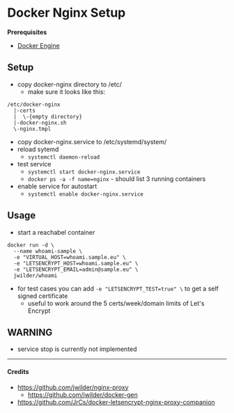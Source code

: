 # Docker Nginx Setup

__Prerequisites__
- [Docker Engine](https://github.com/twittwer/docker-nginx-setup/blob/master/docker-setup.md#docker-engine)

## Setup
- copy docker-nginx directory to /etc/
  - make sure it looks like this:
```
/etc/docker-nginx
  |-certs
  |  \-{empty directory}
  |-docker-nginx.sh
  \-nginx.tmpl
```
- copy docker-nginx.service to /etc/systemd/system/
- reload sytemd
  - `systemctl daemon-reload`
- test service
  - `systemctl start docker-nginx.service`
  - `docker ps -a -f name=nginx` - should list 3 running containers
- enable service for autostart
  - `systemctl enable docker-nginx.service`

## Usage
- start a reachabel container
```
docker run -d \
  --name whoami-sample \
  -e "VIRTUAL_HOST=whoami.sample.eu" \
  -e "LETSENCRYPT_HOST=whoami.sample.eu" \
  -e "LETSENCRYPT_EMAIL=admin@sample.eu" \
  jwilder/whoami
```
- for test cases you can add `-e "LETSENCRYPT_TEST=true" \` to get a self signed certificate
  - useful to work around the 5 certs/week/domain limits of Let's Encrypt

## WARNING
- service stop is currently not implemented

***
#### Credits
- https://github.com/jwilder/nginx-proxy
  - https://github.com/jwilder/docker-gen
- https://github.com/JrCs/docker-letsencrypt-nginx-proxy-companion

